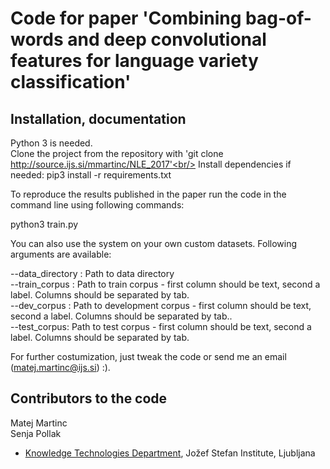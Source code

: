 # Code for paper 'Combining bag-of-words and deep convolutional features for language variety classification' #

## Installation, documentation ##

Python 3 is needed.<br/>
Clone the project from the repository with 'git clone http://source.ijs.si/mmartinc/NLE_2017'<br/>
Install dependencies if needed: pip3 install -r requirements.txt

To reproduce the results published in the paper run the code in the command line using following commands:

python3 train.py


You can also use the system on your own custom datasets. Following arguments are available:

--data_directory : Path to data directory<br/>
--train_corpus : Path to train corpus - first column should be text, second a label. Columns should be separated by tab.<br/>
--dev_corpus : Path to development corpus - first column should be text, second a label. Columns should be separated by tab..<br/>
--test_corpus: Path to test corpus - first column should be text, second a label. Columns should be separated by tab.

For further costumization, just tweak the code or send me an email (matej.martinc@ijs.si) :).


## Contributors to the code ##

Matej Martinc<br/>
Senja Pollak

* [Knowledge Technologies Department](http://kt.ijs.si), Jožef Stefan Institute, Ljubljana
